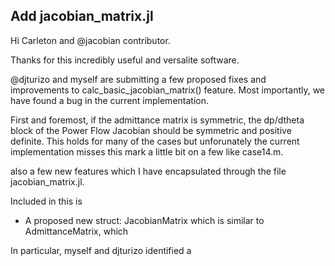 ## Add jacobian_matrix.jl

Hi Carleton and @jacobian contributor. 

Thanks for this incredibly useful and versalite software.

@djturizo and myself are submitting a few proposed fixes and improvements to calc_basic_jacobian_matrix() feature. Most importantly, we have found a bug in the current implementation.

First and foremost, if the admittance matrix is symmetric, the dp/dtheta block of the Power Flow Jacobian should be symmetric and positive definite. This holds for many of the cases but unforunately the current implementation misses this mark a little bit on a few like case14.m.

 also a few new features which I have encapsulated through the file jacobian_matrix.jl. 

Included in this is

- A proposed new struct: JacobianMatrix which is similar to AdmittanceMatrix, which 

In particular, myself and djturizo identified a 